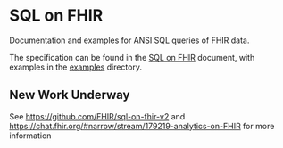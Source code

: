 # SQL on FHIR
Documentation and examples for ANSI SQL queries of FHIR data.

The specification can be found in the [SQL on FHIR](sql-on-fhir.md) document,
with examples in the [examples](examples/) directory.

## New Work Underway
See https://github.com/FHIR/sql-on-fhir-v2 and https://chat.fhir.org/#narrow/stream/179219-analytics-on-FHIR for more information
